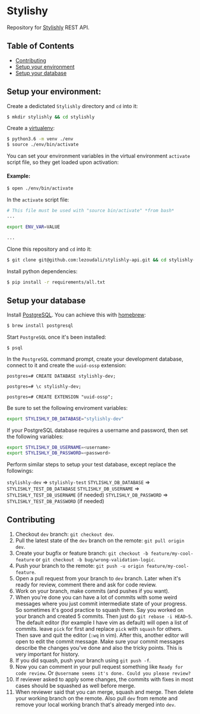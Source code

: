 # Stylishy

Repository for [Stylishly](http://stylishly.us/) REST API.


## Table of Contents

- [Contributing](#contributing)
- [Setup your environment](#setup-your-environment)
- [Setup your database](#setup-your-database)


## Setup your environment:

Create a dedictated `Stylishly` directory and `cd` into it:

```sh
$ mkdir stylishly && cd stylishly
```

Create a [virtualenv](https://docs.python.org/3/library/venv.html):

```sh
$ python3.6 -m venv ./env
$ source ./env/bin/activate
```

You can set your environment variables in the virtual environment `activate` script file, so they get loaded upon activation:

#### Example:

```sh
$ open ./env/bin/activate
```

In the `activate` script file:

```sh
# This file must be used with "source bin/activate" *from bash*
...

export ENV_VAR=VALUE

...
```

Clone this repository and `cd` into it:

```sh
$ git clone git@github.com:lezoudali/stylishly-api.git && cd stylishly-api
```

Install python dependencies:

```sh
$ pip install -r requirements/all.txt
```

## Setup your database

Install [PostgreSQL](https://www.postgresql.org/). You can achieve this with [homebrew](http://brew.sh/):

```sh
$ brew install postgresql
```

Start `PostgreSQL` once it's been installed:

```
$ psql
```

In the `PostgreSQL` command prompt, create your development database, connect to it and create the `uuid-ossp` extension:

```
postgres=# CREATE DATABASE stylishly-dev;

postgres=# \c stylishly-dev;

postgres=# CREATE EXTENSION "uuid-ossp";
```

Be sure to set the following enviroment variables:

```sh
export STYLISHLY_DB_DATABASE="stylishly-dev"
```

If your PostgreSQL database requires a username and password, then set the following variables:


```sh
export STYLISHLY_DB_USERNAME=<username>
export STYLISHLY_DB_PASSWORD=<password>
```

Perform similar steps to setup your test database, except replace the followings:

`stylishly-dev` => `stylishly-test`
`STYLISHLY_DB_DATABASE` => `STYLISHLY_TEST_DB_DATABASE`
`STYLISHLY_DB_USERNAME` => `STYLISHLY_TEST_DB_USERNAME` (if needed)
`STYLISHLY_DB_PASSWORD` => `STYLISHLY_TEST_DB_PASSWORD` (if needed)


## Contributing

1. Checkout `dev` branch: `git checkout dev`.
2. Pull the latest state of the `dev` branch on the remote: `git pull origin dev`.
3. Create your bugfix or feature branch: `git checkout -b feature/my-cool-feature` or `git checkout -b bug/wrong-validation-logic`.
4. Push your branch to the remote: `git push -u origin feature/my-cool-feature`.
5. Open a pull request from your branch to `dev` branch. Later when it's ready for review, comment there and ask for code review.
6. Work on your branch, make commits (and pushes if you want).
7. When you're done you can have a lot of commits with some weird messages where you just commit intermediate state of your progress. So sometimes it's good practice to squash them.
Say you worked on your branch and created 5 commits.
Then just do `git rebase -i HEAD~5`.
The default editor (for example I have vim as default) will open a list of commits. leave `pick` for first and replace `pick` with `squash` for others. Then save and quit the editor (`:wq` in vim).
After this, another editor will open to edit the commit message. Make sure your commit messages describe the changes you've done and also the tricky points. This is very important for history.
8. If you did squash, push your branch using `git push -f`.
9. Now you can comment in your pull request something like `Ready for code review`. Or `@username seems it's done. Could you please review?`
10. If reviewer asked to apply some changes, the commits with fixes in most cases should be squashed as well before merge.
11. When reviewer said that you can merge, squash and merge. Then delete your working branch on the remote.
Also pull `dev` from remote and remove your local working branch that's already merged into `dev`.
